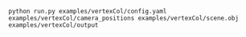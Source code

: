 `python run.py examples/vertexCol/config.yaml examples/vertexCol/camera_positions examples/vertexCol/scene.obj examples/vertexCol/output`